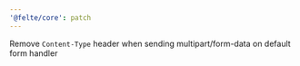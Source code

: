 ```yaml
---
'@felte/core': patch
---
```


Remove `Content-Type` header when sending multipart/form-data on default form handler
